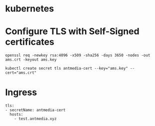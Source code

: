 # kubernetes

# Configure TLS with Self-Signed certificates

`openssl req -newkey rsa:4096 -x509 -sha256 -days 3650 -nodes -out ams.crt -keyout ams.key`

`kubectl create secret tls antmedia-cert --key="ams.key" --cert="ams.crt"`

# Ingress
```
tls:
- secretName: antmedia-cert
  hosts:
    - test.antmedia.xyz
```
